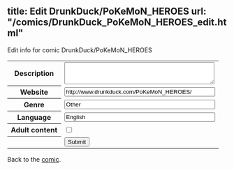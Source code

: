 title: Edit DrunkDuck/PoKeMoN_HEROES
url: "/comics/DrunkDuck_PoKeMoN_HEROES_edit.html"
---
Edit info for comic DrunkDuck/PoKeMoN_HEROES

<form name="comic" action="http://gaepostmail.appspot.com/comic/" method="post">
<table class="comicinfo">
<tr>
<th>Description</th><td><textarea name="description" cols="40" rows="3"></textarea></td>
</tr>
<tr>
<th>Website</th><td><input type="text" name="url" value="http://www.drunkduck.com/PoKeMoN_HEROES/" size="40"/></td>
</tr>
<tr>
<th>Genre</th><td><input type="text" name="genre" value="Other" size="40"/></td>
</tr>
<tr>
<th>Language</th><td><input type="text" name="language" value="English" size="40"/></td>
</tr>
<tr>
<th>Adult content</th><td><input type="checkbox" name="adult" value="adult" /></td>
</tr>
<tr>
<th></th><td>
<input type="hidden" name="comic" value="DrunkDuck_PoKeMoN_HEROES" />
<input type="submit" name="submit" value="Submit" />
</td>
</tr>
</table>
</form>

Back to the [comic](DrunkDuck_PoKeMoN_HEROES.html).
